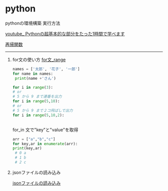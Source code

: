# python

pythonの環境構築 実行方法

[youtube_ Pythonの超基本的な部分をたった1時間で学べます](https://www.youtube.com/watch?v=HyU3XL2F9GE&t=827s)

[再帰関数](https://qiita.com/drken/items/23a4f604fa3f505dd5ad)

----

1. for文の使い方
   [for文_range](https://blog.kikagaku.co.jp/python-for-range)
   ```py
   names = ['太郎', '花子', '一郎']
   for name in names:
    print(name +'さん')
   ```

   ```py
   for i in range(3):
   # or
   # 5 から 9 まで連番を出力
   for i in range(5,10):
   # or
   # 5 から 9 まで２コ飛ばしで出力
   for i in range(5,10,2):
   ```

   ```py
   
   ```



   for_in 文で"key"と"value"を取得
   ```py
   arr = ["a","b","c"]
   for key,ar in enumerate(arr):
   print(key,ar)
    # 0 a
    # 1 b
    # 2 c
   ```

2. jsonファイルの読み込み

   [jsonファイルの読み込み](https://qiita.com/kikuchiTakuya/items/53990fca06fb9ba1d8a7)